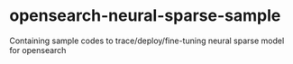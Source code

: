 # opensearch-neural-sparse-sample
Containing sample codes to trace/deploy/fine-tuning neural sparse model for opensearch 
